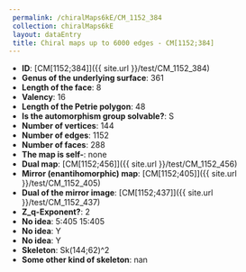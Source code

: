 ```yaml
--- 
 permalink: /chiralMaps6kE/CM_1152_384 
 collection: chiralMaps6kE
 layout: dataEntry
 title: Chiral maps up to 6000 edges - CM[1152;384]
---
```


- **ID**: [CM[1152;384]]({{ site.url }}/test/CM_1152_384)
- **Genus of the underlying surface**: 361
- **Length of the face**: 8
- **Valency**: 16
- **Length of the Petrie polygon**: 48
- **Is the automorphism group solvable?**: S
- **Number of vertices**: 144
- **Number of edges**: 1152
- **Number of faces**: 288
- **The map is self-**: none
- **Dual map**: [CM[1152;456]]({{ site.url }}/test/CM_1152_456)
- **Mirror (enantihomorphic) map**: [CM[1152;405]]({{ site.url }}/test/CM_1152_405)
- **Dual of the mirror image**: [CM[1152;437]]({{ site.url }}/test/CM_1152_437)
- **Z_q-Exponent?**: 2
- **No idea**:  5:405 15:405
- **No idea**: Y
- **No idea**: Y
- **Skeleton**: Sk(144;62)^2
- **Some other kind of skeleton**: nan
